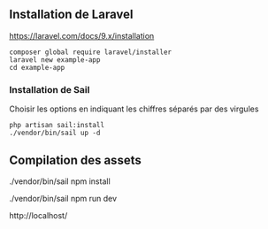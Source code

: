 ## Installation de Laravel

https://laravel.com/docs/9.x/installation

```shell
composer global require laravel/installer
laravel new example-app
cd example-app
```

### Installation de Sail

Choisir les options en indiquant les chiffres séparés par des virgules

```shell
php artisan sail:install
./vendor/bin/sail up -d
```


## Compilation des assets
./vendor/bin/sail npm install

./vendor/bin/sail npm run dev


http://localhost/
